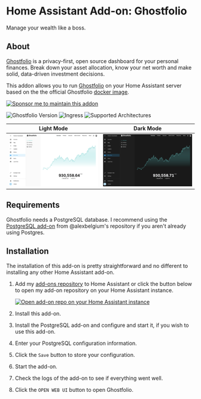 # Home Assistant Add-on: Ghostfolio

Manage your wealth like a boss.

## About

[Ghostfolio][ghostfolio] is a privacy-first, open source dashboard for your personal finances.
Break down your asset allocation, know your net worth and make solid, data-driven investment decisions.

This addon allows you to run [Ghostfolio][ghostfolio] on your Home Assistant server based on the the official Ghostfolio [docker image][docker].

[![Sponsor me to maintain this addon][sponsor-badge]](https://github.com/sponsors/lildude)

![Ghostfolio Version][ghostfolio-version]
![Ingress][ingres-badge]
![Supported Architectures][archs]

| Light Mode                 | Dark Mode                |
| -------------------------- | ------------------------ |
| ![Light screenshot][light] | ![Dark screenshot][dark] |

## Requirements

Ghostfolio needs a PostgreSQL database.
I recommend using the [PostgreSQL add-on][alexbelgium-postgres] from @alexbelgium's repository if you aren't already using Postgres.

## Installation

The installation of this add-on is pretty straightforward and no different to installing any other Home Assistant add-on.

1. Add my [add-ons repository][addons-repo] to Home Assistant or click the button below to open my add-on repository on your Home Assistant instance.

   [![Open add-on repo on your Home Assistant instance][repo-btn]][addon]

1. Install this add-on.
1. Install the PostgreSQL add-on and configure and start it, if you wish to use this add-on.
1. Enter your PostgreSQL configuration information.
1. Click the `Save` button to store your configuration.
1. Start the add-on.
1. Check the logs of the add-on to see if everything went well.
1. Click the `OPEN WEB UI` button to open Ghostfolio.

[addon]: https://my.home-assistant.io/redirect/supervisor_add_addon_repository/?repository_url=https%3A%2F%2Fgithub.com%2Flildude%2Fha-addons
[addons-repo]: https://github.com/lildude/ha-addons
[alexbelgium-postgres]: https://github.com/alexbelgium/hassio-addons/tree/master/postgres
[archs]: https://img.shields.io/badge/dynamic/json?color=green&label=Arch&query=%24.arch&url=https%3A%2F%2Fraw.githubusercontent.com%2Flildude%2Fha-addon-ghostfolio%2Fmain%2Fconfig.json
[dark]: https://raw.githubusercontent.com/lildude/ha-addon-ghostfolio/main/imgs/screenshot-dark.png
[docker]: https://hub.docker.com/r/ghostfolio/ghostfolio
[ghostfolio-version]: https://img.shields.io/badge/dynamic/json?label=Ghostfolio%20Version&url=https%3A%2F%2Fraw.githubusercontent.com%2Flildude%2Fha-addon-ghostfolio%2Fmain%2Fbuild.json&query=%24.args.ghostfolio_version
[ghostfolio]: https://ghostfol.io
[ingres-badge]: https://img.shields.io/badge/dynamic/json?label=Ingress&query=%24.ingress&url=https%3A%2F%2Fraw.githubusercontent.com%2Flildude%2Fha-addon-ghostfolio%2Fmain%2Fconfig.json
[light]: https://raw.githubusercontent.com/lildude/ha-addon-ghostfolio/main/imgs/screenshot-light.png
[postgres]: https://github.com/matt-FFFFFF/hassio-addon-postgres
[repo-btn]: https://my.home-assistant.io/badges/supervisor_add_addon_repository.svg
[sponsor-badge]: https://img.shields.io/badge/Sponsor_Me-%E2%9D%A4-ec6cb9?logo=GitHub
